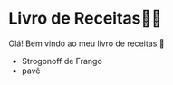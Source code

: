 # Livro de Receitas:man_cook:

Olá! Bem vindo ao meu livro de receitas :wave:

- Strogonoff de Frango
- pavê